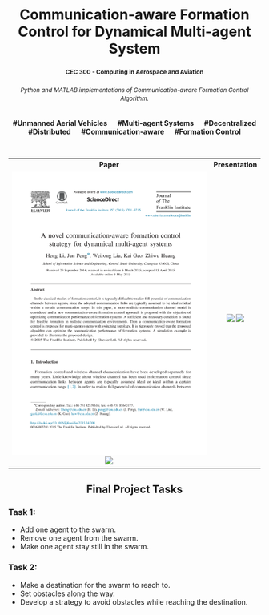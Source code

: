 <h1 align="center">Communication-aware Formation Control for Dynamical Multi-agent System</h1>

<h4 align="center"><small>CEC 300 - Computing in Aerospace and Aviation</small></h4>

<h6 align="center"><small>Python and MATLAB implementations of Communication-aware Formation Control Algorithm.</small></h6>

<p align="center"><b>#Unmanned Aerial Vehicles &emsp; #Multi-agent Systems &emsp; #Decentralized<br/>#Distributed &emsp; #Communication-aware &emsp; #Formation Control</b></p>

</br>

<table>
  <tr>
    <th>Paper</th>
    <th>Presentation</th>
  </tr>
  <tr>
    <td align="center">
          <a href="https://github.com/Sang-Buster/CEC-300-Final/blob/main/lib/Li-2015-A_novelcommunication-aware_formation_control.pdf"><img src="https://github.com/Sang-Buster/CEC-300-Final/blob/main/README.assets/cover_paper.png?raw=true" /></a>
          <a href="https://github.com/Sang-Buster/CEC-300-Final/blob/main/lib/Li-2015-A_novelcommunication-aware_formation_control.pdf"><img src="https://img.shields.io/badge/View%20More-282c34?style=for-the-badge&logoColor=white" width="100" /></a>
    </td>
    <td align="center">
          <a href="https://github.com/Sang-Buster/CEC-300-Final/blob/main/lib/Xing-ppt.pdf"><img src="https://github.com/Sang-Buster/CEC-300-Final/blob/main/README.assets/cover_ppt.png?raw=true" /></a>
          <a href="https://github.com/Sang-Buster/CEC-300-Final/blob/main/lib/Xing-ppt.pdf"><img src="https://img.shields.io/badge/View%20More-282c34?style=for-the-badge&logoColor=white" width="100" /></a>
    </td>
  </tr>
</table>

<h2 align="center">Final Project Tasks</h2>

### **Task 1:** 
- Add one agent to the swarm.
- Remove one agent from the swarm.
- Make one agent stay still in the swarm.

### **Task 2:** 
- Make a destination for the swarm to reach to.
- Set obstacles along the way. 
- Develop a strategy to avoid obstacles while reaching the destination.